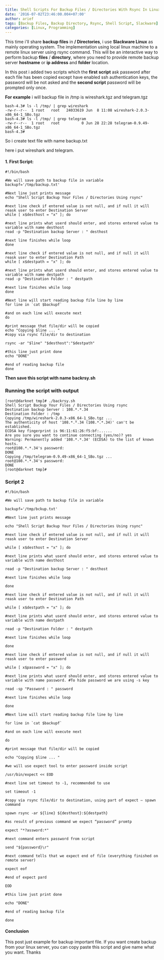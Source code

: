 ```yaml
---
title: Shell Scripts For Backup Files / Directories With Rsync In Linux
date: '2016-07-02T23:46:00.004+07:00'
author: arief
tags: [Backup Files, Backup Directory, Rsync, Shell Script, Slackware]
categories: [Linux, Programming]
---
```


This time i'll share **backup files** in **/ Directories**, i use **Slackware Linux** as mainly operating system. The implementation using local linux machine to a remote linux server using rsync command. This will be an interactive way to perform backup **files** / **directory**, where you need to provide remote backup server **hostname** or **ip address** and **folder** location.  

In this post i added two scripts which the **first** **script** ask password after each file has been copied except have enabled ssh authentication keys, the password will be not asked and the **second script** password will be prompted only once.  

**For example** i will backup file in /tmp is wireshark.tgz and telegram.tgz  

```
bash-4.3# ls -l /tmp/ | grep wireshark
-rw-r--r--  1 root   root   24033619 Jun  8 11:08 wireshark-2.0.3-x86_64-1_SBo.tgz
bash-4.3# ls -l /tmp/ | grep telegram   
-rw-r--r--  1 root   root          0 Jun 28 22:28 telegram-0.9.49-x86_64-1_SBo.tgz
bash-4.3# 
```

So i create text file with name backup.txt  

here i put wireshark and telegram.  

#### 1. First Script:

```
#!/bin/bash

#We will save path to backup file in variable
backupf='/tmp/backup.txt'

#Next line just prints message
echo "Shell Script Backup Your Files / Directories Using rsync"

#next line check if entered value is not null, and if null it will reask user to enter Destination Server
while [ x$desthost = "x" ]; do

#next line prints what userd should enter, and stores entered value to variable with name desthost
read -p "Destination backup Server : " desthost

#next line finishes while loop
done

#next line check if entered value is not null, and if null it will reask user to enter Destination Path
while [ x$destpath = "x" ]; do

#next line prints what userd should enter, and stores entered value to variable with name destpath
read -p "Destination Folder : " destpath

#next line finishes while loop
done

#Next line will start reading backup file line by line
for line in `cat $backupf`

#and on each line will execute next
do

#print message that file/dir will be copied
echo "Copying $line ... "
#copy via rsync file/dir to destination

rsync -ar "$line" "$desthost":"$destpath"

#this line just print done
echo "DONE"

#end of reading backup file
done
```

**Then save this script with name backrsy.sh**

### Running the script with output

```
[root@darknet tmp]# ./backrsy.sh
Shell Script Backup Your Files / Directories Using rsync
Destination backup Server : 108.*.*.34
Destination Folder : /tmp
Copying /tmp/wireshark-2.0.3-x86_64-1_SBo.tgz ...
The authenticity of host '108.*.*.34 (108.*.*.34)' can't be established.
ECDSA key fingerprint is 96:11:61:26:f5:bf:......
Are you sure you want to continue connecting (yes/no)? yes
Warning: Permanently added '108.*.*.34' (ECDSA) to the list of known hosts.
root@108.*.*.34's password:
DONE
Copying /tmp/telegram-0.9.49-x86_64-1_SBo.tgz ...
root@108.*.*.34's password:
DONE
[root@darknet tmp]#
```

### Script 2

```
#!/bin/bash

#We will save path to backup file in variable

backupf='/tmp/bckup.txt'

#Next line just prints message

echo "Shell Script Backup Your Files / Directories Using rsync"

#next line check if entered value is not null, and if null it will reask user to enter Destination Server

while [ x$desthost = "x" ]; do

#next line prints what userd should enter, and stores entered value to variable with name desthost

read -p "Destination backup Server : " desthost

#next line finishes while loop

done

#next line check if entered value is not null, and if null it will reask user to enter Destination Path

while [ x$destpath = "x" ]; do

#next line prints what userd should enter, and stores entered value to variable with name destpath

read -p "Destination Folder : " destpath

#next line finishes while loop

done

#next line check if entered value is not null, and if null it will reask user to enter password

while [ x$password = "x" ]; do

#next line prints what userd should enter, and stores entered value to 
variable with name password. #To hide password we are using -s key

read -sp "Password : " password

#next line finishes while loop

done

#Next line will start reading backup file line by line

for line in `cat $backupf`

#and on each line will execute next

do

#print message that file/dir will be copied

echo "Copying $line ... "

#we will use expect tool to enter password inside script

/usr/bin/expect << EOD

#next line set timeout to -1, recommended to use

set timeout -1

#copy via rsync file/dir to destination, using part of expect — spawn command

spawn rsync -ar ${line} ${desthost}:${destpath}

#as result of previous command we expect “password” promtp

expect "*?assword:*"

#next command enters password from script

send "${password}\r"

#next command tells that we expect end of file (everything finished on remote server)

expect eof

#end of expect pard

EOD

#this line just print done

echo "DONE"

#end of reading backup file

done
```

#### Conclusion

This post just example for backup important file. If you want create backup from your linux server, you can copy paste this script and give name what you want. Thanks